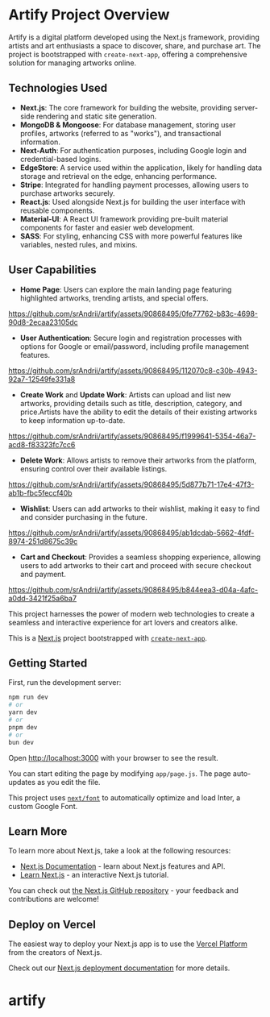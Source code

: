 # Artify Project Overview

Artify is a digital platform developed using the Next.js framework, providing artists and art enthusiasts a space to discover, share, and purchase art. The project is bootstrapped with `create-next-app`, offering a comprehensive solution for managing artworks online.

## Technologies Used

- **Next.js**: The core framework for building the website, providing server-side rendering and static site generation.
- **MongoDB & Mongoose**: For database management, storing user profiles, artworks (referred to as "works"), and transactional information.
- **Next-Auth**: For authentication purposes, including Google login and credential-based logins.
- **EdgeStore**: A service used within the application, likely for handling data storage and retrieval on the edge, enhancing performance.
- **Stripe**: Integrated for handling payment processes, allowing users to purchase artworks securely.
- **React.js**: Used alongside Next.js for building the user interface with reusable components.
- **Material-UI**: A React UI framework providing pre-built material components for faster and easier web development.
- **SASS**: For styling, enhancing CSS with more powerful features like variables, nested rules, and mixins.

## User Capabilities

- **Home Page**: Users can explore the main landing page featuring highlighted artworks, trending artists, and special offers.
  

https://github.com/srAndrii/artify/assets/90868495/0fe77762-b83c-4698-90d8-2ecaa23105dc


- **User Authentication**: Secure login and registration processes with options for Google or email/password, including profile management features.
  

https://github.com/srAndrii/artify/assets/90868495/112070c8-c30b-4943-92a7-12549fe331a8


- **Create Work** and **Update Work**: Artists can upload and list new artworks, providing details such as title, description, category, and price.Artists have the ability to edit the details of their existing artworks to keep information up-to-date.
  

https://github.com/srAndrii/artify/assets/90868495/f1999641-5354-46a7-acd8-f83323fc7cc6


- **Delete Work**: Allows artists to remove their artworks from the platform, ensuring control over their available listings.
  

https://github.com/srAndrii/artify/assets/90868495/5d877b71-17e4-47f3-ab1b-fbc5feccf40b


- **Wishlist**: Users can add artworks to their wishlist, making it easy to find and consider purchasing in the future.

https://github.com/srAndrii/artify/assets/90868495/ab1dcdab-5662-4fdf-8974-251d8675c39c


- **Cart and Checkout**: Provides a seamless shopping experience, allowing users to add artworks to their cart and proceed with secure checkout and payment.


https://github.com/srAndrii/artify/assets/90868495/b844eea3-d04a-4afc-a0dd-3421f25a6ba7




This project harnesses the power of modern web technologies to create a seamless and interactive experience for art lovers and creators alike.

This is a [Next.js](https://nextjs.org/) project bootstrapped with [`create-next-app`](https://github.com/vercel/next.js/tree/canary/packages/create-next-app).

## Getting Started

First, run the development server:

```bash
npm run dev
# or
yarn dev
# or
pnpm dev
# or
bun dev
```

Open [http://localhost:3000](http://localhost:3000) with your browser to see the result.

You can start editing the page by modifying `app/page.js`. The page auto-updates as you edit the file.

This project uses [`next/font`](https://nextjs.org/docs/basic-features/font-optimization) to automatically optimize and load Inter, a custom Google Font.

## Learn More

To learn more about Next.js, take a look at the following resources:

- [Next.js Documentation](https://nextjs.org/docs) - learn about Next.js features and API.
- [Learn Next.js](https://nextjs.org/learn) - an interactive Next.js tutorial.

You can check out [the Next.js GitHub repository](https://github.com/vercel/next.js/) - your feedback and contributions are welcome!

## Deploy on Vercel

The easiest way to deploy your Next.js app is to use the [Vercel Platform](https://vercel.com/new?utm_medium=default-template&filter=next.js&utm_source=create-next-app&utm_campaign=create-next-app-readme) from the creators of Next.js.

Check out our [Next.js deployment documentation](https://nextjs.org/docs/deployment) for more details.
# artify
